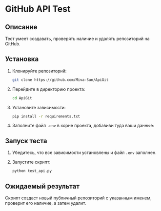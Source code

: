 # GitHub API Test

## Описание
Тест умеет создавать, проверять наличие и удалять репозиторий на GitHub.

## Установка

1. Клонируйте репозиторий:

    ```bash
    git clone https://github.com/Miva-Sun/ApiGit
    ```

2. Перейдите в директорию проекта:

    ```bash
    cd ApiGit
    ```

3. Установите зависимости:

    ```bash
    pip install -r requirements.txt
    ```

4. Заполните файл `.env` в корне проекта, добавиви туда ваши данные:


## Запуск теста

1. Убедитесь, что все зависимости установлены и файл `.env` заполнен.
2. Запустите скрипт:

    ```bash
    python test_api.py
    ```

## Ожидаемый результат

Скрипт создаст новый публичный репозиторий с указанным именем, проверит его наличие, а затем удалит.
